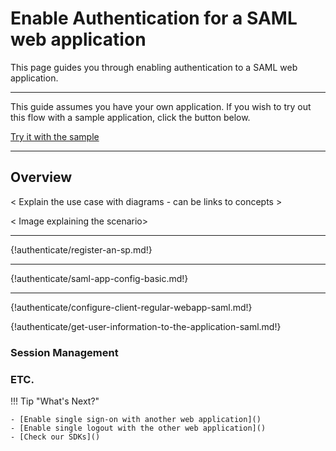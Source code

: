 # Enable Authentication for a SAML web application

This page guides you through enabling authentication to a SAML web application. 

---

This guide assumes you have your own application. If you wish to try out this flow with a sample application, click the button below. 

<a class="samplebtn_a" href="../../samples/regular-webapp-saml-sample" target="_blank" rel="nofollow noopener">Try it with the sample</a>

----

## Overview
 < Explain the use case with diagrams - can be links to concepts > 
 
 < Image explaining the scenario>

----

{!authenticate/register-an-sp.md!}

----

{!authenticate/saml-app-config-basic.md!}

----

{!authenticate/configure-client-regular-webapp-saml.md!}

{!authenticate/get-user-information-to-the-application-saml.md!}

### Session Management

### ETC.


!!! Tip "What's Next?"

    - [Enable single sign-on with another web application]()
    - [Enable single logout with the other web application]()
    - [Check our SDKs]()